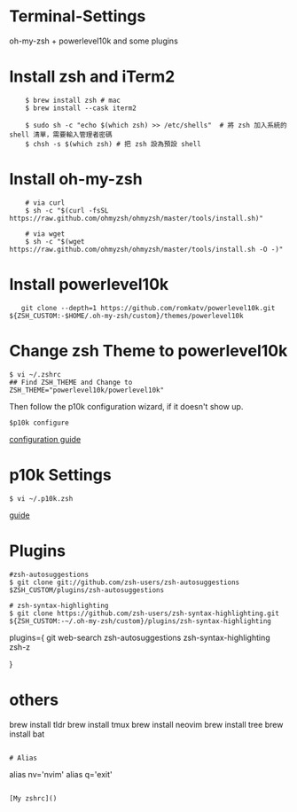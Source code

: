 # Terminal-Settings
oh-my-zsh + powerlevel10k and some plugins

# Install zsh and iTerm2
```shell
    $ brew install zsh # mac  
    $ brew install --cask iterm2
```
```
    $ sudo sh -c "echo $(which zsh) >> /etc/shells"  # 將 zsh 加入系統的 shell 清單，需要輸入管理者密碼
    $ chsh -s $(which zsh) # 把 zsh 設為預設 shell
```

# Install oh-my-zsh
```
    # via curl
    $ sh -c "$(curl -fsSL https://raw.github.com/ohmyzsh/ohmyzsh/master/tools/install.sh)"

    # via wget
    $ sh -c "$(wget https://raw.github.com/ohmyzsh/ohmyzsh/master/tools/install.sh -O -)"
```

# Install powerlevel10k
```
   git clone --depth=1 https://github.com/romkatv/powerlevel10k.git ${ZSH_CUSTOM:-$HOME/.oh-my-zsh/custom}/themes/powerlevel10k 
```
# Change zsh Theme to powerlevel10k
```
$ vi ~/.zshrc
## Find ZSH_THEME and Change to 
ZSH_THEME="powerlevel10k/powerlevel10k"
```
Then follow the p10k configuration wizard, if it doesn't show up.
```
$p10k configure
```
[configuration guide](https://www.onejar99.com/terminal-iterm2-zsh-powerlevel10k/)
# p10k Settings
```
$ vi ~/.p10k.zsh
```
[guide](https://onejar99.com/zsh-powerlevel10k-custom-config-note/#more-1016)
  
# Plugins  
```
#zsh-autosuggestions
$ git clone git://github.com/zsh-users/zsh-autosuggestions $ZSH_CUSTOM/plugins/zsh-autosuggestions

# zsh-syntax-highlighting
$ git clone https://github.com/zsh-users/zsh-syntax-highlighting.git ${ZSH_CUSTOM:-~/.oh-my-zsh/custom}/plugins/zsh-syntax-highlighting
```
plugins={
git
web-search
zsh-autosuggestions
zsh-syntax-highlighting
zsh-z

}

# others 
brew install tldr
brew install tmux
brew install neovim
brew install tree
brew install bat
```

# Alias
```
alias nv='nvim'
alias q='exit'
```

[My zshrc]()

